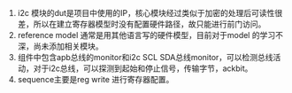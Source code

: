 1.  i2c 模块的dut是项目中使用的IP，核心模块经过类似于加密的处理后可读性很差，所以在建立寄存器模型时没有配置硬件路径，故只能进行前门访问。
2.  reference model 通常是用其他语言写的硬件模型，目前对于model 的学习不深，尚未添加相关模块。
3.  组件中包含apb总线的monitor和i2c SCL SDA总线monitor，可以检测总线活动，对于i2c总线，可以探测到起始和停止信号，传输字节，ackbit。
4.  sequence主要是reg write 进行寄存器配置。
